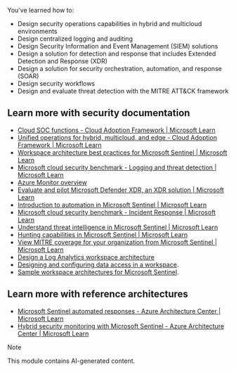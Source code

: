 You've learned how to:

- Design security operations capabilities in hybrid and multicloud environments
- Design centralized logging and auditing
- Design Security Information and Event Management (SIEM) solutions
- Design a solution for detection and response that includes Extended Detection and Response (XDR)
- Design a solution for security orchestration, automation, and response (SOAR)
- Design security workflows
- Design and evaluate threat detection with the MITRE ATT&CK framework

## Learn more with security documentation

- [Cloud SOC functions - Cloud Adoption Framework | Microsoft Learn](/azure/cloud-adoption-framework/organize/cloud-security-operations-center)
- [Unified operations for hybrid, multicloud, and edge - Cloud Adoption Framework | Microsoft Learn](/azure/cloud-adoption-framework/scenarios/hybrid/unified-operations)
- [Workspace architecture best practices for Microsoft Sentinel | Microsoft Learn](/azure/sentinel/best-practices-workspace-architecture)
- [Microsoft cloud security benchmark - Logging and threat detection | Microsoft Learn](/security/benchmark/azure/mcsb-logging-threat-detection)
- [Azure Monitor overview](/azure/azure-monitor/overview)
- [Evaluate and pilot Microsoft Defender XDR, an XDR solution | Microsoft Learn](/microsoft-365/security/defender/eval-overview?view=o365-worldwide)
- [Introduction to automation in Microsoft Sentinel | Microsoft Learn](/azure/sentinel/automation)
- [Microsoft cloud security benchmark - Incident Response | Microsoft Learn](/security/benchmark/azure/mcsb-incident-response)
- [Understand threat intelligence in Microsoft Sentinel | Microsoft Learn](/azure/sentinel/understand-threat-intelligence?source=recommendations)
- [Hunting capabilities in Microsoft Sentinel | Microsoft Learn](/azure/sentinel/hunting)
- [View MITRE coverage for your organization from Microsoft Sentinel | Microsoft Learn](/azure/sentinel/mitre-coverage)
- [Design a Log Analytics workspace architecture](/azure/azure-monitor/logs/workspace-design)
- [Designing and configuring data access in a workspace](manage-access.md).
- [Sample workspace architectures for Microsoft Sentinel](/azure/sentinel/sample-workspace-designs).

## Learn more with reference architectures

- [Microsoft Sentinel automated responses - Azure Architecture Center | Microsoft Learn](/azure/architecture/solution-ideas/articles/microsoft-sentinel-automated-response)
- [Hybrid security monitoring with Microsoft Sentinel - Azure Architecture Center | Microsoft Learn](/azure/architecture/hybrid/hybrid-security-monitoring)

> [!NOTE]
> This module contains AI-generated content.